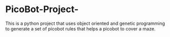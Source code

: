 # PicoBot-Project-
This is a python project that uses object oriented and genetic programming to generate a set of picobot rules that helps a picobot to cover a maze.
